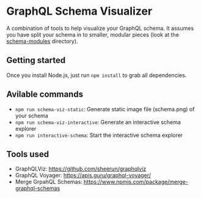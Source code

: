 # GraphQL Schema Visualizer

A combination of tools to help visualize your GraphQL schema. It assumes you have split your schema in to smaller, modular pieces (look at the [schema-modules](./schema-modules) directory).

## Getting started
Once you install Node.js, just run `npm install` to grab all dependencies.


## Avilable commands
* `npm run schema-viz-static`: Generate static image file (schema.png) of your schema
* `npm run schema-viz-interactive`: Generate an interactive schema explorer
* `npm run interactive-schema`: Start the interactive schema explorer


## Tools used

* GraphQLViz: https://github.com/sheerun/graphqlviz
* GraphQL Voyager: https://apis.guru/graphql-voyager/
* Merge GrpahQL Schemas: https://www.npmjs.com/package/merge-graphql-schemas